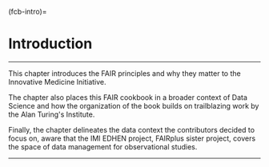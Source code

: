 (fcb-intro)=
# Introduction

---

This chapter introduces the FAIR principles and why they matter to the Innovative Medicine Initiative.

The chapter also places this FAIR cookbook in a broader context of Data Science and how the organization of the book builds on trailblazing work by the Alan Turing's Institute.

Finally, the chapter delineates the data context the contributors decided to focus on, aware that the IMI EDHEN project, FAIRplus sister project, covers the space of data management for observational studies.

---